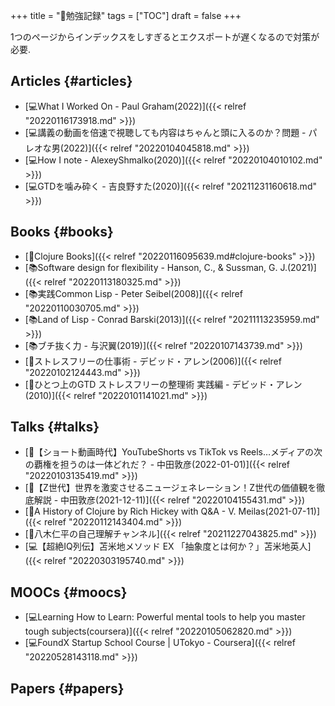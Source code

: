 +++
title = "📁勉強記録"
tags = ["TOC"]
draft = false
+++

1つのページからインデックスをしすぎるとエクスポートが遅くなるので対策が必要.


## Articles {#articles}

-   [💻What I Worked On - Paul Graham(2022)]({{< relref "20220116173918.md" >}})
-   [💻講義の動画を倍速で視聴しても内容はちゃんと頭に入るのか？問題 - パレオな男(2022)]({{< relref "20220104045818.md" >}})
-   [💻How I note - AlexeyShmalko(2020)]({{< relref "20220104010102.md" >}})
-   [💻GTDを噛み砕く - 吉良野すた(2020)]({{< relref "20211231160618.md" >}})


## Books {#books}

-   [📂Clojure Books]({{< relref "20220116095639.md#clojure-books" >}})
-   [📚Software design for flexibility - Hanson, C., & Sussman, G. J.(2021)]({{< relref "20220113180325.md" >}})
-   [📚実践Common Lisp - Peter Seibel(2008)]({{< relref "20220110030705.md" >}})
-   [📚Land of Lisp - Conrad Barski(2013)]({{< relref "20211113235959.md" >}})
-   [📚ブチ抜く力 - 与沢翼(2019)]({{< relref "20220107143739.md" >}})
-   [📝ストレスフリーの仕事術 - デビッド・アレン(2006)]({{< relref "20220102124443.md" >}})
-   [📝ひとつ上のGTD ストレスフリーの整理術 実践編 - デビッド・アレン(2010)]({{< relref "20220101141021.md" >}})


## Talks {#talks}

-   [🎤【ショート動画時代】YouTubeShorts vs TikTok vs Reels…メディアの次の覇権を担うのは一体どれだ？ - 中田敦彦(2022-01-01)]({{< relref "20220103135419.md" >}})
-   [🎤【Z世代】世界を激変させるニュージェネレーション！Z世代の価値観を徹底解説 - 中田敦彦(2021-12-11)]({{< relref "20220104155431.md" >}})
-   [🎤A History of Clojure by Rich Hickey with Q&A - V. Meilas(2021-07-11)]({{< relref "20220112143404.md" >}})
-   [📂八木仁平の自己理解チャンネル]({{< relref "20211227043825.md" >}})
-   [💻【超絶IQ列伝】苫米地メソッド EX 「抽象度とは何か？」苫米地英人]({{< relref "20220303195740.md" >}})


## MOOCs {#moocs}

-   [💻Learning How to Learn: Powerful mental tools to help you master tough subjects(coursera)]({{< relref "20220105062820.md" >}})
-   [💻FoundX Startup School Course | UTokyo - Coursera]({{< relref "20220528143118.md" >}})


## Papers {#papers}
